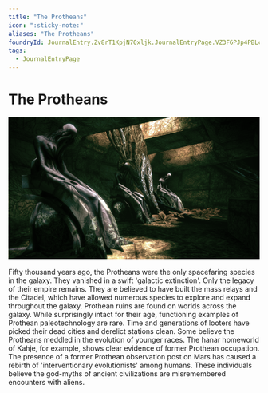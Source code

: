 ```yaml
---
title: "The Protheans"
icon: ":sticky-note:"
aliases: "The Protheans"
foundryId: JournalEntry.Zv8rT1KpjN70xljk.JournalEntryPage.VZ3F6PJp4PBLc2YZ
tags:
  - JournalEntryPage
---
```


# The Protheans
![The Protheans](/src/assets/media/protheans.png)

Fifty thousand years ago, the Protheans were the only spacefaring species in the galaxy. They vanished in a swift 'galactic extinction'. Only the legacy of their empire remains. They are believed to have built the mass relays and the Citadel, which have allowed numerous species to explore and expand throughout the galaxy.  Prothean ruins are found on worlds across the galaxy. While surprisingly intact for their age, functioning examples of Prothean paleotechnology are rare. Time and generations of looters have picked their dead cities and derelict stations clean.  Some believe the Protheans meddled in the evolution of younger races. The hanar homeworld of Kahje, for example, shows clear evidence of former Prothean occupation. The presence of a former Prothean observation post on Mars has caused a rebirth of 'interventionary evolutionists' among humans. These individuals believe the god-myths of ancient civilizations are misremembered encounters with aliens.

